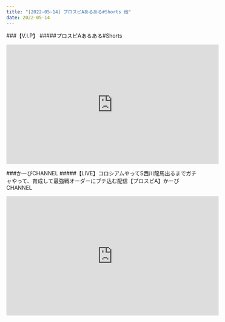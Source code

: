 ```yaml
---
title: "[2022-05-14] プロスピAあるある#Shorts 他"
date: 2022-05-14
---
```

###【V.I.P】
#####プロスピAあるある#Shorts
<iframe width="560" height="315" src="https://www.youtube.com/embed/n0bI6_mOveU" frameborder="0" allow="accelerometer; autoplay; clipboard-write; encrypted-media; gyroscope; picture-in-picture" allowfullscreen></iframe>

###かーぴCHANNEL
#####【LIVE】コロシアムやってS西川龍馬出るまでガチャやって、育成して最強戦オーダーにブチ込む配信【プロスピA】かーぴCHANNEL
<iframe width="560" height="315" src="https://www.youtube.com/embed/YpaI0p_J-Ok" frameborder="0" allow="accelerometer; autoplay; clipboard-write; encrypted-media; gyroscope; picture-in-picture" allowfullscreen></iframe>

